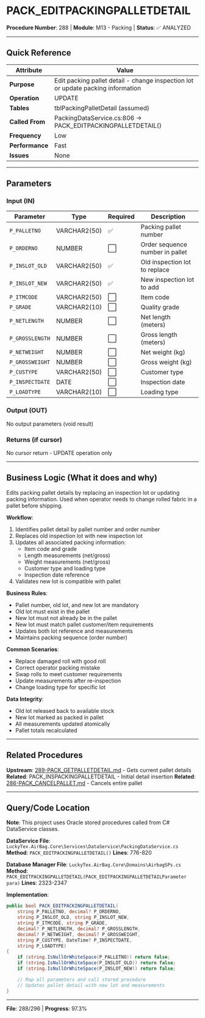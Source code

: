 # PACK_EDITPACKINGPALLETDETAIL

**Procedure Number**: 288 | **Module**: M13 - Packing | **Status**: ✅ ANALYZED

---

## Quick Reference

| Attribute | Value |
|-----------|-------|
| **Purpose** | Edit packing pallet detail - change inspection lot or update packing information |
| **Operation** | UPDATE |
| **Tables** | tblPackingPalletDetail (assumed) |
| **Called From** | PackingDataService.cs:806 → PACK_EDITPACKINGPALLETDETAIL() |
| **Frequency** | Low |
| **Performance** | Fast |
| **Issues** | None |

---

## Parameters

### Input (IN)

| Parameter | Type | Required | Description |
|-----------|------|----------|-------------|
| `P_PALLETNO` | VARCHAR2(50) | ✅ | Packing pallet number |
| `P_ORDERNO` | NUMBER | ⬜ | Order sequence number in pallet |
| `P_INSLOT_OLD` | VARCHAR2(50) | ✅ | Old inspection lot to replace |
| `P_INSLOT_NEW` | VARCHAR2(50) | ✅ | New inspection lot to add |
| `P_ITMCODE` | VARCHAR2(50) | ⬜ | Item code |
| `P_GRADE` | VARCHAR2(10) | ⬜ | Quality grade |
| `P_NETLENGTH` | NUMBER | ⬜ | Net length (meters) |
| `P_GROSSLENGTH` | NUMBER | ⬜ | Gross length (meters) |
| `P_NETWEIGHT` | NUMBER | ⬜ | Net weight (kg) |
| `P_GROSSWEIGHT` | NUMBER | ⬜ | Gross weight (kg) |
| `P_CUSTYPE` | VARCHAR2(50) | ⬜ | Customer type |
| `P_INSPECTDATE` | DATE | ⬜ | Inspection date |
| `P_LOADTYPE` | VARCHAR2(10) | ⬜ | Loading type |

### Output (OUT)

No output parameters (void result)

### Returns (if cursor)

No cursor return - UPDATE operation only

---

## Business Logic (What it does and why)

Edits packing pallet details by replacing an inspection lot or updating packing information. Used when operator needs to change rolled fabric in a pallet before shipping.

**Workflow**:
1. Identifies pallet detail by pallet number and order number
2. Replaces old inspection lot with new inspection lot
3. Updates all associated packing information:
   - Item code and grade
   - Length measurements (net/gross)
   - Weight measurements (net/gross)
   - Customer type and loading type
   - Inspection date reference
4. Validates new lot is compatible with pallet

**Business Rules**:
- Pallet number, old lot, and new lot are mandatory
- Old lot must exist in the pallet
- New lot must not already be in the pallet
- New lot must match pallet customer/item requirements
- Updates both lot reference and measurements
- Maintains packing sequence (order number)

**Common Scenarios**:
- Replace damaged roll with good roll
- Correct operator packing mistake
- Swap rolls to meet customer requirements
- Update measurements after re-inspection
- Change loading type for specific lot

**Data Integrity**:
- Old lot released back to available stock
- New lot marked as packed in pallet
- All measurements updated atomically
- Pallet totals recalculated

---

## Related Procedures

**Upstream**: [289-PACK_GETPALLETDETAIL.md](./289-PACK_GETPALLETDETAIL.md) - Gets current pallet details
**Related**: PACK_INSPACKINGPALLETDETAIL - Initial detail insertion
**Related**: [286-PACK_CANCELPALLET.md](./286-PACK_CANCELPALLET.md) - Cancels entire pallet

---

## Query/Code Location

**Note**: This project uses Oracle stored procedures called from C# DataService classes.

**DataService File**: `LuckyTex.AirBag.Core\Services\DataService\PackingDataService.cs`
**Method**: `PACK_EDITPACKINGPALLETDETAIL()`
**Lines**: 776-820

**Database Manager File**: `LuckyTex.AirBag.Core\Domains\AirbagSPs.cs`
**Method**: `PACK_EDITPACKINGPALLETDETAIL(PACK_EDITPACKINGPALLETDETAILParameter para)`
**Lines**: 2323-2347

**Implementation**:
```csharp
public bool PACK_EDITPACKINGPALLETDETAIL(
    string P_PALLETNO, decimal? P_ORDERNO,
    string P_INSLOT_OLD, string P_INSLOT_NEW,
    string P_ITMCODE, string P_GRADE,
    decimal? P_NETLENGTH, decimal? P_GROSSLENGTH,
    decimal? P_NETWEIGHT, decimal? P_GROSSWEIGHT,
    string P_CUSTYPE, DateTime? P_INSPECTDATE,
    string P_LOADTYPE)
{
    if (string.IsNullOrWhiteSpace(P_PALLETNO)) return false;
    if (string.IsNullOrWhiteSpace(P_INSLOT_OLD)) return false;
    if (string.IsNullOrWhiteSpace(P_INSLOT_NEW)) return false;

    // Map all parameters and call stored procedure
    // Updates pallet detail with new lot and measurements
}
```

---

**File**: 288/296 | **Progress**: 97.3%
